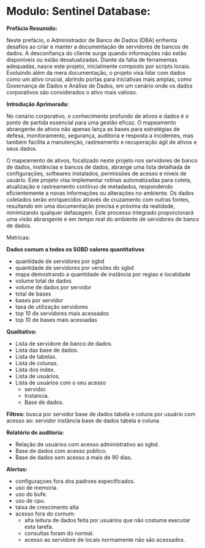 # Modulo: Sentinel Database:

**Prefácio Resumido:**

Neste prefácio, o Administrador de Banco de Dados (DBA) enfrenta desafios ao criar e manter a documentação de servidores de bancos de dados. A desconfiança do cliente surge quando informações não estão disponíveis ou estão desatualizadas. Diante da falta de ferramentas adequadas, nasce este projeto, inicialmente composto por scripts locais. Evoluindo além da mera documentação, o projeto visa lidar com dados como um ativo crucial, abrindo portas para iniciativas mais amplas, como Governança de Dados e Análise de Dados, em um cenário onde os dados corporativos são considerados o ativo mais valioso.

**Introdução Aprimorada:**

No cenário corporativo, o conhecimento profundo de ativos e dados é o ponto de partida essencial para uma gestão eficaz. O mapeamento abrangente de ativos não apenas lança as bases para estratégias de defesa, monitoramento, segurança, auditoria e resposta a incidentes, mas também facilita a manutenção, rastreamento e recuperação ágil de ativos e seus dados.

O mapeamento de ativos, focalizado neste projeto nos servidores de banco de dados, instâncias e bancos de dados, abrange uma lista detalhada de configurações, softwares instalados, permissões de acesso e níveis de usuário. Este projeto visa implementar rotinas automatizadas para coleta, atualização e rastreamento contínuo de metadados, respondendo eficientemente a novas informações ou alterações no ambiente. Os dados coletados serão enriquecidos através de cruzamento com outras fontes, resultando em uma documentação precisa e próxima da realidade, minimizando qualquer defasagem. Este processo integrado proporcionará uma visão abrangente e em tempo real do ambiente de servidores de banco de dados.

Metricas: 

__Dados comum a todos os SGBD valores quantitativos__
+ quantidade de servidores por sgbd
+ quantidade de servidores por versões do sgbd
+ mapa demostrando a quantidade de instância por regiao e localidade
+ volume total de dados
+ volume de dados por servidor
+ total de bases
+ bases por servidor
+ taxa de utilização servidores
+ top 10 de servidores mais acessados
+ top 10 de bases mais acessadas

__Qualitativo:__
+ Lista de servidore de banco de dados.
+ Lista das base de dados.
+ Lista de tabelas.
+ Lista de colunas.
+ Lista dos index.
+ Lista de usuários.
+ Lista de usuários com o seu acesso
    + servidor.
    + Instancia.
    + Base de dados.


__Filtros:__
	busca por servidor
	base de dados
	tabela e coluna
	por usuário com acesso ao:
		servidor
		instância
		base de dados
		tabela e coluna
		
__Relatório de auditoria:__
+ Relação de usuários com acesso administrativo ao sgbd.
+ Base de dados com acesso publico.
+ Base de dados sem acesso a mais de 90 dias.


__Alertas:__
+ configuraçoes fora dos padroes especificados.
+ uso de memoria.
+ uso do bufe. 		
+ uso de cpu.
+ taixa de crescimento alta 
+ acesso fora do comum:
	+ alta leitura de dados feita por usuários que não costuma executar esta tarefa.
	+ consultas foram do normal.
	+ acesso ao servidore de locais normamente não são acessados.
	
	